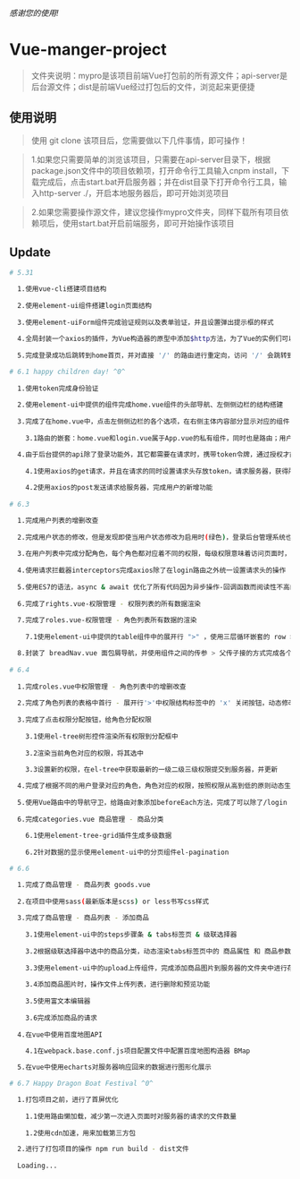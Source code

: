 ###### 感谢您的使用!

# Vue-manger-project
> 文件夹说明：mypro是该项目前端Vue打包前的所有源文件；api-server是后台源文件；dist是前端Vue经过打包后的文件，浏览起来更便捷


## 使用说明

> 使用 git clone 该项目后，您需要做以下几件事情，即可操作！

> 1.如果您只需要简单的浏览该项目，只需要在api-server目录下，根据package.json文件中的项目依赖项，打开命令行工具输入cnpm install，下载完成后，点击start.bat开启服务器；并在dist目录下打开命令行工具，输入http-server ./，开启本地服务器后，即可开始浏览项目

> 2.如果您需要操作源文件，建议您操作mypro文件夹，同样下载所有项目依赖项后，使用start.bat开启前端服务，即可开始操作该项目


## Update

``` bash
# 5.31

  1.使用vue-cli搭建项目结构
  
  2.使用element-ui组件搭建login页面结构
  
  3.使用element-uiForm组件完成验证规则以及表单验证，并且设置弹出提示框的样式
  
  4.全局封装一个axios的插件，为Vue构造器的原型中添加$http方法，为了Vue的实例们可以调用并发送axios请求
  
  5.完成登录成功后跳转到home首页，并对直接 '/' 的路由进行重定向，访问 '/' 会跳转到home页面

# 6.1 happy children day! ^0^
  
  1.使用token完成身份验证
  
  2.使用element-ui中提供的组件完成home.vue组件的头部导航、左侧侧边栏的结构搭建
  
  3.完成了在home.vue中，点击左侧侧边栏的各个选项，在右侧主体内容部分显示对应的组件
  
    3.1路由的嵌套：home.vue和login.vue属于App.vue的私有组件，同时也是路由；用户列表users.vue也是home.vue中的子组件，同时也是它的路由

  4.由于后台提供的api除了登录功能外，其它都需要在请求时，携带token令牌，通过授权才能访问
  
    4.1使用axios的get请求，并且在请求的同时设置请求头存放token，请求服务器，获得所有用户数据并将其渲染3
    
    4.2使用axios的post发送请求给服务器，完成用户的新增功能
    
# 6.3

  1.完成用户列表的增删改查
  
  2.完成用户状态的修改，但是发现即使当用户状态修改为启用时(绿色)，登录后台管理系统也会被拒绝，原因是因为：该用户并未被分配角色，也就代表的没有足够的权限
  
  3.在用户列表中完成分配角色，每个角色都对应着不同的权限，每级权限意味着访问页面时，所展示的信息会有差异，权限越高可访问可操作性越高
  
  4.使用请求拦截器interceptors完成axios除了在login路由之外统一设置请求头的操作
  
  5.使用ES7的语法，async & await 优化了所有代码因为异步操作-回调函数而阅读性不高的问题
  
  6.完成了rights.vue-权限管理 - 权限列表的所有数据渲染
  
  7.完成了roles.vue-权限管理 - 角色列表所有数据的渲染
  
    7.1使用element-ui中提供的table组件中的展开行 ">" ，使用三层循环嵌套的 row > col 关系完成以'list列表'显示权限结构图

  8.封装了 breadNav.vue 面包屑导航，并使用组件之间的传参 > 父传子接的方式完成各个组件中的面包屑导航
  
# 6.4
  
  1.完成roles.vue中权限管理 - 角色列表中的增删改查
  
  2.完成了角色列表的表格中首行 - 展开行'>'中权限结构标签中的 'x' 关闭按钮，动态修改当前角色的权限
  
  3.完成了点击权限分配按钮，给角色分配权限
    
    3.1使用el-tree树形控件渲染所有权限到分配框中
    
    3.2渲染当前角色对应的权限，将其选中
    
    3.3设置新的权限，在el-tree中获取最新的一级二级三级权限提交到服务器，并更新

  4.完成了根据不同的用户登录对应的角色，角色对应的权限，按照权限从高到低的原则动态生成左侧菜单栏 Aside.vue
  
  5.使用Vue路由中的导航守卫，给路由对象添加beforeEach方法，完成了可以除了/login 对登录页面的请求，其它的页面都统一进行身份验证
  
  6.完成categories.vue 商品管理 - 商品分类
    
    6.1使用element-tree-grid插件生成多级数据
    
    6.2针对数据的显示使用element-ui中的分页组件el-pagination

# 6.6

  1.完成了商品管理 - 商品列表 goods.vue
  
  2.在项目中使用sass(最新版本是scss) or less书写css样式
  
  3.完成了商品管理 - 商品列表 - 添加商品
    
    3.1使用element-ui中的steps步骤条 & tabs标签页 & 级联选择器
    
    3.2根据级联选择器中选中的商品分类，动态渲染tabs标签页中的 商品属性 和 商品参数
    
    3.3使用element-ui中的upload上传组件，完成添加商品图片到服务器的文件夹中进行存储
    
    3.4添加商品图片时，操作文件上传列表，进行删除和预览功能
    
    3.5使用富文本编辑器
    
    3.6完成添加商品的请求
  
  4.在vue中使用百度地图API
  
    4.1在webpack.base.conf.js项目配置文件中配置百度地图构造器 BMap

  5.在vue中使用echarts对服务器响应回来的数据进行图形化展示

# 6.7 Happy Dragon Boat Festival ^0^

  1.打包项目之前，进行了首屏优化
    
    1.1使用路由懒加载，减少第一次进入页面时对服务器的请求的文件数量
    
    1.2使用cdn加速，用来加载第三方包

  2.进行了打包项目的操作 npm run build - dist文件
  
  Loading...
```
